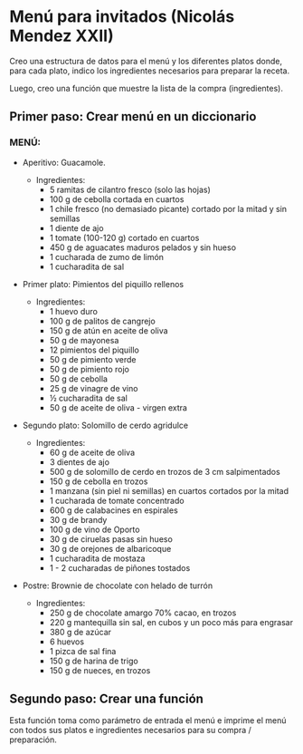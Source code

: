 # Menú para invitados (Nicolás Mendez XXII)

Creo una estructura de datos para el menú y los diferentes platos donde, para cada plato, indico los ingredientes necesarios para preparar la receta.

Luego, creo una función que muestre la lista de la compra (ingredientes).

## Primer paso: Crear menú en un diccionario

### MENÚ:

- Aperitivo: Guacamole.
    - Ingredientes:
        - 5 ramitas de cilantro fresco (solo las hojas)
        - 100 g de cebolla cortada en cuartos
        - 1 chile fresco (no demasiado picante) cortado por la mitad y sin semillas
        - 1 diente de ajo
        - 1 tomate (100-120 g) cortado en cuartos
        - 450 g de aguacates maduros pelados y sin hueso
        - 1 cucharada de zumo de limón
        - 1 cucharadita de sal

- Primer plato: Pimientos del piquillo rellenos
    - Ingredientes:
        - 1 huevo duro
        - 100 g de palitos de cangrejo
        - 150 g de atún en aceite de oliva
        - 50 g de mayonesa
        - 12 pimientos del piquillo
        - 50 g de pimiento verde
        - 50 g de pimiento rojo
        - 50 g de cebolla
        - 25 g de vinagre de vino
        - ½ cucharadita de sal
        - 50 g de aceite de oliva - virgen extra

- Segundo plato: Solomillo de cerdo agridulce
    - Ingredientes:
        - 60 g de aceite de oliva
        - 3 dientes de ajo
        - 500 g de solomillo de cerdo en trozos de 3 cm salpimentados
        - 150 g de cebolla en trozos
        - 1 manzana (sin piel ni semillas) en cuartos cortados por la mitad
        - 1 cucharada de tomate concentrado
        - 600 g de calabacines en espirales
        - 30 g de brandy
        - 100 g de vino de Oporto
        - 30 g de ciruelas pasas sin hueso
        - 30 g de orejones de albaricoque
        - 1 cucharadita de mostaza
        - 1 - 2 cucharadas de piñones tostados

- Postre: Brownie de chocolate con helado de turrón
    - Ingredientes:
        - 250 g de chocolate amargo 70% cacao, en trozos
        - 220 g mantequilla sin sal, en cubos y un poco más para engrasar
        - 380 g de azúcar
        - 6 huevos
        - 1 pizca de sal fina
        - 150 g de harina de trigo
        - 150 g de nueces, en trozos

## Segundo paso: Crear una función

Esta función toma como parámetro de entrada el menú e imprime el menú con todos sus platos e ingredientes necesarios para su compra / preparación.